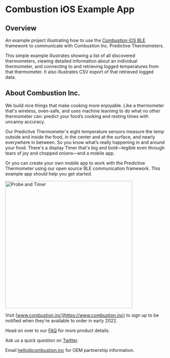 # Combustion iOS Example App
## Overview
An example project illustrating how to use the [Combustion iOS BLE](https://github.com/combustion-inc/combustion-ios-ble) framework to communicate with Combustion Inc. Predictive Thermometers.

This simple example illustrates showing a list of all discovered thermometers, viewing detailed information about an individual thermometer, and connecting to and retrieving logged temperatures from that thermometer. It also illustrates CSV export of that retrieved logged data.

## About Combustion Inc.

We build nice things that make cooking more enjoyable. Like a thermometer that's wireless, oven-safe, and uses machine learning to do what no other thermometer can: predict your food’s cooking and resting times with uncanny accuracy. 

Our Predictive Thermometer's eight temperature sensors measure the temp outside and inside the food, in the center and at the surface, and nearly everywhere in between. So you know what’s really happening in and around your food. There's a display Timer that's big and bold—legible even through tears of joy and chopped onions—and a mobile app. 

Or you can create your own mobile app to work with the Predictive Thermometer using our open source BLE communication framework. This example app should help you get started.

<img src="https://combustion.inc/assets/img/product_rendering/probe-and-timer-large.jp2" alt="Probe and Timer" width="400"/>

Visit [www.combustion.inc](https://www.combustion.inc) to sign up to be notified when they're available to order in early 2022.

Head on over to our [FAQ](https://combustion.inc/faq.html) for more product details.

Ask us a quick question on [Twitter](https://twitter.com/intent/tweet?screen_name=inccombustion).

Email [hello@combustion.inc](mailto:hello@combustion.inc) for OEM partnership information.
